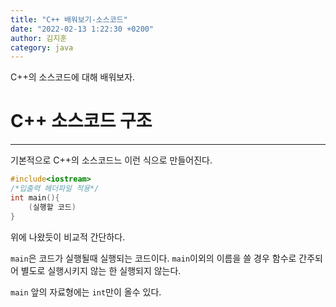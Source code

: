 ```yaml
---
title: "C++ 배워보기-소스코드"
date: "2022-02-13 1:22:30 +0200"
author: 김지훈
category: java
---
```

C++의 소스코드에 대해 배워보자.

C++ 소스코드 구조
===
****

기본적으로 C++의 소스코드느 이런 식으로 만들어진다.
```c++
#include<iostream>
/*입출력 헤더파일 적용*/
int main(){
    (실행할 코드)
}
```
위에 나왔듯이 비교적 간단하다.

```main```은 코드가 실행될때 실행되는 코드이다.
```main```이외의 이름을 쓸 경우 함수로 간주되어 별도로 실행시키지 않는 한 실행되지 않는다.

```main``` 앞의 자료형에는 ```int```만이 올수 있다.


